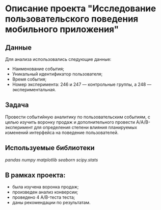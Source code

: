 # Описание проекта "Исследование пользовательского поведения мобильного приложения"


## Данные

Для анализа использовались следующие данные:

- Наименование события;
- Уникальный идентификатор пользователя;
- Время события;
- Номер эксперимента: 246 и 247 — контрольные группы, а 248 — экспериментальная.

## Задача

Провести событийную аналитику по пользовательским событиям, с целью изучить воронку продаж и дополнительного провести А/A/B-эксперимент для определения степени влияния планируемых изменений интерфейса на поведение пользователей.


## Используемые библиотеки

*pandas*
*numpу*
*matplotlib*
*seaborn*
*scipy.stats*




## В рамках проекта:

- была изучена воронка продаж;
- произведен анализ конверсии;
- проведено 4 A/B-теста теста;
- даны рекомендации по результатам.
